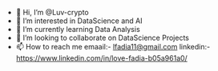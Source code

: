 - 👋 Hi, I’m @Luv-crypto
- 👀 I’m interested in DataScience and AI
- 🌱 I’m currently learning Data Analysis
- 💞️ I’m looking to collaborate on DataScience Projects
- 📫 How to reach me emaail:- lfadia11@gmail.com
linkedin:-https://www.linkedin.com/in/love-fadia-b05a961a0/
<!---
Luv-crypto/Luv-crypto is a ✨ special ✨ repository because its `README.md` (this file) appears on your GitHub profile.
You can click the Preview link to take a look at your changes.
--->
